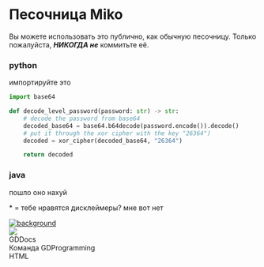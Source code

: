 # Песочница Miko

Вы можете использовать это публично, как обычную песочницу. Только пожалуйста, ***НИКОГДА не*** коммитьте её.

<!-- tabs:start -->

### **python**

импортируйте это

```py
import base64

def decode_level_password(password: str) -> str:
    # decode the password from base64
    decoded_base64 = base64.b64decode(password.encode()).decode()
    # put it through the xor cipher with the key "26364")
    decoded = xor_cipher(decoded_base64, "26364")

    return decoded
```

### **java**

пошло оно нахуй

<!-- tabs:end -->

\* = тебе нравятся дисклеймеры? мне вот нет

<div class="projects_card">
    <a href="$" class="project_card_background-container">         
        <img class="project_card-background" src="https://pbs.twimg.com/media/ESu_msLVAAAT_qn?format=jpg&name=large" alt="background">
        <div class="project_card-background-overlay"></div>
    </a>
    <div class="projects_card-card">
        <div class="projects_card_content projects_card_content-details">
            <div class="projects_card_logo">
                <img class="projects_card_logo-image" src="https://raw.githubusercontent.com/gd-programming/gddocs/master/assets/gddocs-icon.png">
            </div>
            <div class="projects_card_details">
                <div class="projects_card_title">
                    <div class="u-ellipsis-overflow">
                       GDDocs
                    </div>
                </div>
                <div class="projects_card_authors">
                <div class="u-ellipsis-overflow">
                        Команда GDProgramming
                    </div>
                </div>
            </div>
        </div>
        <div class="projects_card_content projects_card_content-stats">
            <div class="projects_card_stats">
                <div class="projects_card_language-icon-container">
                    <div class="projects_card_language-icon projects_card_language-icon--html"></div>
                </div>
                <div class="projects_card_language-message u-ellipsis-overflow">HTML</div>
            </div>
        </div>
    </div>
</div>